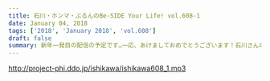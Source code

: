 ```yaml
---
title: 石川・ホンマ・ぶるんのBe-SIDE Your Life! vol.608-1
date: January 04, 2018
tags: ['2018', 'January 2018', 'vol.608']
draft: false
summary: 新年一発目の配信の予定です…一応、あけましておめでとうございます！石川さんの年末は振り回されたようです…MIURA
---
```


http://project-phi.ddo.jp/ishikawa/ishikawa608_1.mp3
